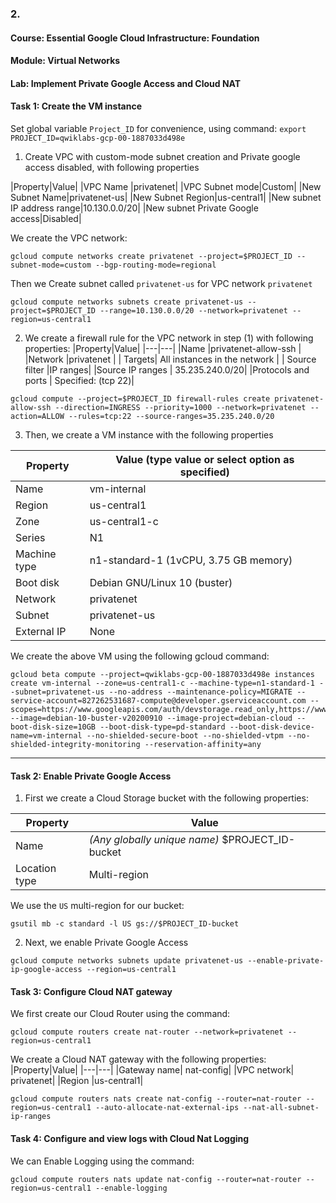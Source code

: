 ### 2. 
#### Course: Essential Google Cloud Infrastructure: Foundation
#### Module: Virtual Networks
#### Lab: Implement Private Google Access and Cloud NAT

#### Task 1: Create the VM instance

Set global variable `Project_ID` for convenience, using command: `export PROJECT_ID=qwiklabs-gcp-00-1887033d498e`

1. Create VPC with custom-mode subnet creation and Private google access disabled, with following properties

|Property|Value|
|VPC Name |privatenet|
|VPC Subnet mode|Custom|
|New Subnet Name|privatenet-us|
|New Subnet Region|us-central1|
|New subnet IP address range|10.130.0.0/20|
|New subnet Private Google access|Disabled|

We create the VPC network:
```
gcloud compute networks create privatenet --project=$PROJECT_ID --subnet-mode=custom --bgp-routing-mode=regional
```
Then we Create subnet called `privatenet-us` for VPC network `privatenet`
```
gcloud compute networks subnets create privatenet-us --project=$PROJECT_ID --range=10.130.0.0/20 --network=privatenet --region=us-central1
```

2. We create a firewall rule for the VPC network in step (1) with following properties:
|Property|Value|
|---|---|
|Name |privatenet-allow-ssh |
|Network |privatenet |
| Targets|	All instances in the network |
| Source filter	|IP ranges|
|Source IP ranges	 | 35.235.240.0/20|
|Protocols and ports | Specified: (tcp 22)|

```
gcloud compute --project=$PROJECT_ID firewall-rules create privatenet-allow-ssh --direction=INGRESS --priority=1000 --network=privatenet --action=ALLOW --rules=tcp:22 --source-ranges=35.235.240.0/20
```


3. Then, we create a VM instance with the following properties

|Property|	Value (type value or select option as specified)|
|---|---|
|Name	|vm-internal|
|Region|	us-central1|
|Zone|	us-central1-c|
|Series|	N1|
|Machine type|	n1-standard-1 (1vCPU, 3.75 GB memory)|
|Boot disk|	Debian GNU/Linux 10 (buster)|
|Network|privatenet|
|Subnet|privatenet-us|
|External IP|None|

We create the above VM using the following gcloud command:
```
gcloud beta compute --project=qwiklabs-gcp-00-1887033d498e instances create vm-internal --zone=us-central1-c --machine-type=n1-standard-1 --subnet=privatenet-us --no-address --maintenance-policy=MIGRATE --service-account=827262531687-compute@developer.gserviceaccount.com --scopes=https://www.googleapis.com/auth/devstorage.read_only,https://www.googleapis.com/auth/logging.write,https://www.googleapis.com/auth/monitoring.write,https://www.googleapis.com/auth/servicecontrol,https://www.googleapis.com/auth/service.management.readonly,https://www.googleapis.com/auth/trace.append --image=debian-10-buster-v20200910 --image-project=debian-cloud --boot-disk-size=10GB --boot-disk-type=pd-standard --boot-disk-device-name=vm-internal --no-shielded-secure-boot --no-shielded-vtpm --no-shielded-integrity-monitoring --reservation-affinity=any
```

****




#### Task 2: Enable Private Google Access

1. First we create a Cloud Storage bucket with the following properties:

|Property|Value|
|---|---|
|Name|*(Any globally unique name)* $PROJECT_ID-bucket|
|Location type|Multi-region|

We use the `US` multi-region for our bucket:
```
gsutil mb -c standard -l US gs://$PROJECT_ID-bucket
```

2. Next, we enable Private Google Access
```
gcloud compute networks subnets update privatenet-us --enable-private-ip-google-access --region=us-central1
```



#### Task 3: Configure Cloud NAT gateway

We first create our Cloud Router using the command:
```
gcloud compute routers create nat-router --network=privatenet --region=us-central1
```

We create a Cloud NAT gateway with the following properties:
|Property|Value|
|---|---|
|Gateway name|	nat-config|
|VPC network|	privatenet|
|Region	|us-central1|

```
gcloud compute routers nats create nat-config --router=nat-router --region=us-central1 --auto-allocate-nat-external-ips --nat-all-subnet-ip-ranges
```


#### Task 4: Configure and view logs with Cloud Nat Logging

We can Enable Logging using the command:

```
gcloud compute routers nats update nat-config --router=nat-router --region=us-central1 --enable-logging
```
